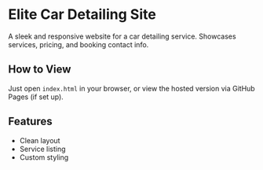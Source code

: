 ﻿# Elite Car Detailing Site


A sleek and responsive website for a car detailing service. Showcases services, pricing, and booking contact info.


## How to View


Just open `index.html` in your browser, or view the hosted version via GitHub Pages (if set up).


## Features


- Clean layout
- Service listing
- Custom styling
